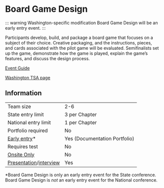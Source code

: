 # Board Game Design

::: warning Washington-specific modification
Board Game Design will be an early entry event.
:::

Participants develop, build, and package a board game that focuses on a subject of their choice. Creative packaging, and the instructions, pieces, and cards associated with the pilot game will be evaluated. Semifinalists set up the game, demonstrate how the game is played, explain the game’s features, and discuss the design process.

[Event Guide](https://lwsd.sharepoint.com/:b:/r/sites/GR-JHS-TechnologyStudentAssociation-SCA/Shared%20Documents/2024-25/Event%20Guides/HS%20-%20Board%20Game%20Design.pdf)

[Washington TSA page](https://www.washingtontsa.org/high-school-events/board-game-design)

## Information

|                                              |                               |
| -------------------------------------------- | ----------------------------- |
| Team size                                    | 2-6                           |
| State entry limit                            | 3 per Chapter                 |
| National entry limit                         | 1 per Chapter                 |
| Portfolio required                           | No                            |
| [Early entry](/#terms)\*                     | Yes (Documentation Portfolio) |
| Requires test                                | No                            |
| [Onsite Only](/#terms)                       | No                            |
| [Presentation](/#terms)/[interview](/#terms) | Yes                           |

\*Board Game Design is only an early entry event for the State conference. Board Game Design is _not_ an early entry event for the National conference.
